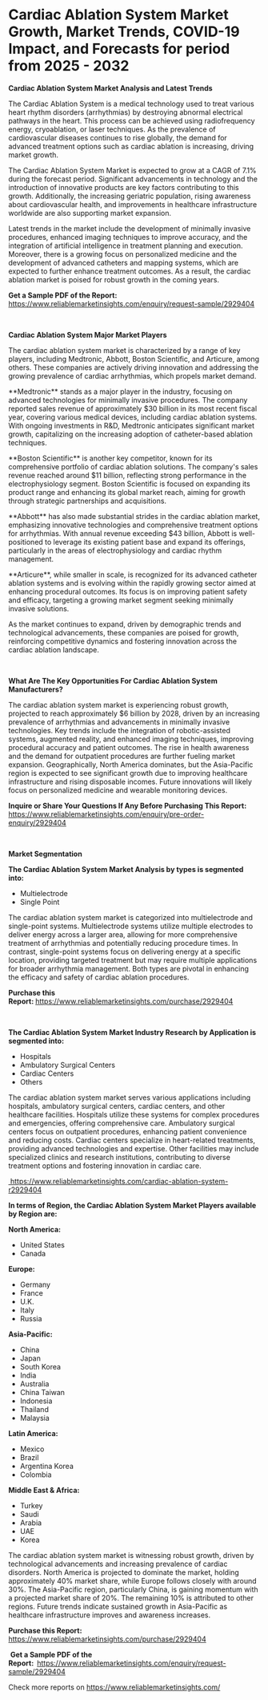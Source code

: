 <p><h1>Cardiac Ablation System Market Growth, Market Trends, COVID-19 Impact, and Forecasts for period from 2025 - 2032</h1></p><p><strong>Cardiac Ablation System Market Analysis and Latest Trends</strong></p>
<p><p>The Cardiac Ablation System is a medical technology used to treat various heart rhythm disorders (arrhythmias) by destroying abnormal electrical pathways in the heart. This process can be achieved using radiofrequency energy, cryoablation, or laser techniques. As the prevalence of cardiovascular diseases continues to rise globally, the demand for advanced treatment options such as cardiac ablation is increasing, driving market growth.</p><p>The Cardiac Ablation System Market is expected to grow at a CAGR of 7.1% during the forecast period. Significant advancements in technology and the introduction of innovative products are key factors contributing to this growth. Additionally, the increasing geriatric population, rising awareness about cardiovascular health, and improvements in healthcare infrastructure worldwide are also supporting market expansion. </p><p>Latest trends in the market include the development of minimally invasive procedures, enhanced imaging techniques to improve accuracy, and the integration of artificial intelligence in treatment planning and execution. Moreover, there is a growing focus on personalized medicine and the development of advanced catheters and mapping systems, which are expected to further enhance treatment outcomes. As a result, the cardiac ablation market is poised for robust growth in the coming years.</p></p>
<p><strong>Get a Sample PDF of the Report:&nbsp;</strong> <a href="https://www.reliablemarketinsights.com/enquiry/request-sample/2929404?utm_campaign=3121&utm_medium=2&utm_source=Github&utm_content=ia&utm_term=12032025&utm_id=cardiac-ablation-system">https://www.reliablemarketinsights.com/enquiry/request-sample/2929404</a></p>
<p>&nbsp;</p>
<p><strong>Cardiac Ablation System Major Market Players</strong></p>
<p><p>The cardiac ablation system market is characterized by a range of key players, including Medtronic, Abbott, Boston Scientific, and Articure, among others. These companies are actively driving innovation and addressing the growing prevalence of cardiac arrhythmias, which propels market demand.</p><p>**Medtronic** stands as a major player in the industry, focusing on advanced technologies for minimally invasive procedures. The company reported sales revenue of approximately $30 billion in its most recent fiscal year, covering various medical devices, including cardiac ablation systems. With ongoing investments in R&D, Medtronic anticipates significant market growth, capitalizing on the increasing adoption of catheter-based ablation techniques.</p><p>**Boston Scientific** is another key competitor, known for its comprehensive portfolio of cardiac ablation solutions. The company's sales revenue reached around $11 billion, reflecting strong performance in the electrophysiology segment. Boston Scientific is focused on expanding its product range and enhancing its global market reach, aiming for growth through strategic partnerships and acquisitions.</p><p>**Abbott** has also made substantial strides in the cardiac ablation market, emphasizing innovative technologies and comprehensive treatment options for arrhythmias. With annual revenue exceeding $43 billion, Abbott is well-positioned to leverage its existing patient base and expand its offerings, particularly in the areas of electrophysiology and cardiac rhythm management.</p><p>**Articure**, while smaller in scale, is recognized for its advanced catheter ablation systems and is evolving within the rapidly growing sector aimed at enhancing procedural outcomes. Its focus is on improving patient safety and efficacy, targeting a growing market segment seeking minimally invasive solutions.</p><p>As the market continues to expand, driven by demographic trends and technological advancements, these companies are poised for growth, reinforcing competitive dynamics and fostering innovation across the cardiac ablation landscape.</p></p>
<p>&nbsp;</p>
<p><strong>What Are The Key Opportunities For Cardiac Ablation System Manufacturers?</strong></p>
<p><p>The cardiac ablation system market is experiencing robust growth, projected to reach approximately $6 billion by 2028, driven by an increasing prevalence of arrhythmias and advancements in minimally invasive technologies. Key trends include the integration of robotic-assisted systems, augmented reality, and enhanced imaging techniques, improving procedural accuracy and patient outcomes. The rise in health awareness and the demand for outpatient procedures are further fueling market expansion. Geographically, North America dominates, but the Asia-Pacific region is expected to see significant growth due to improving healthcare infrastructure and rising disposable incomes. Future innovations will likely focus on personalized medicine and wearable monitoring devices.</p></p>
<p><strong>Inquire or Share Your Questions If Any Before Purchasing This Report:</strong> <a href="https://www.reliablemarketinsights.com/enquiry/pre-order-enquiry/2929404?utm_campaign=3121&utm_medium=2&utm_source=Github&utm_content=ia&utm_term=12032025&utm_id=cardiac-ablation-system">https://www.reliablemarketinsights.com/enquiry/pre-order-enquiry/2929404</a></p>
<p>&nbsp;</p>
<p><strong>Market Segmentation</strong></p>
<p><strong>The Cardiac Ablation System Market Analysis by types is segmented into:</strong></p>
<p><ul><li>Multielectrode</li><li>Single Point</li></ul></p>
<p><p>The cardiac ablation system market is categorized into multielectrode and single-point systems. Multielectrode systems utilize multiple electrodes to deliver energy across a larger area, allowing for more comprehensive treatment of arrhythmias and potentially reducing procedure times. In contrast, single-point systems focus on delivering energy at a specific location, providing targeted treatment but may require multiple applications for broader arrhythmia management. Both types are pivotal in enhancing the efficacy and safety of cardiac ablation procedures.</p></p>
<p><strong>Purchase this Report:&nbsp;</strong><a href="https://www.reliablemarketinsights.com/purchase/2929404?utm_campaign=3121&utm_medium=2&utm_source=Github&utm_content=ia&utm_term=12032025&utm_id=cardiac-ablation-system">https://www.reliablemarketinsights.com/purchase/2929404</a></p>
<p>&nbsp;</p>
<p><strong>The Cardiac Ablation System Market Industry Research by Application is segmented into:</strong></p>
<p><ul><li>Hospitals</li><li>Ambulatory Surgical Centers</li><li>Cardiac Centers</li><li>Others</li></ul></p>
<p><p>The cardiac ablation system market serves various applications including hospitals, ambulatory surgical centers, cardiac centers, and other healthcare facilities. Hospitals utilize these systems for complex procedures and emergencies, offering comprehensive care. Ambulatory surgical centers focus on outpatient procedures, enhancing patient convenience and reducing costs. Cardiac centers specialize in heart-related treatments, providing advanced technologies and expertise. Other facilities may include specialized clinics and research institutions, contributing to diverse treatment options and fostering innovation in cardiac care.</p></p>
<p><a href="https://www.reliablemarketinsights.com/cardiac-ablation-system-r2929404?utm_campaign=3121&utm_medium=2&utm_source=Github&utm_content=ia&utm_term=12032025&utm_id=cardiac-ablation-system">&nbsp;https://www.reliablemarketinsights.com/cardiac-ablation-system-r2929404</a></p>
<p><strong>In terms of Region, the Cardiac Ablation System Market Players available by Region are:</strong></p>
<p>
    <p> <strong> North America: </strong>
        <ul>
            <li>United States</li>
            <li>Canada</li>
        </ul>
        </p> 
    <p> <strong> Europe: </strong>
        <ul>
            <li>Germany</li>
            <li>France</li>
            <li>U.K.</li>
            <li>Italy</li>
            <li>Russia</li>
        </ul>
        </p> 
    <p> <strong> Asia-Pacific: </strong>
        <ul>
            <li>China</li>
            <li>Japan</li>
            <li>South Korea</li>
            <li>India</li>
            <li>Australia</li>
            <li>China Taiwan</li>
            <li>Indonesia</li>
            <li>Thailand</li>
            <li>Malaysia</li>
        </ul>
        </p> 
    <p> <strong> Latin America: </strong>
        <ul>
            <li>Mexico</li>
            <li>Brazil</li>
            <li>Argentina Korea</li>
            <li>Colombia</li>
        </ul>
        </p> 
    <p> <strong> Middle East & Africa: </strong>
        <ul>
            <li>Turkey</li>
            <li>Saudi</li>
            <li>Arabia</li>
            <li>UAE</li>
            <li>Korea</li>
        </ul>
    </p>
    </p>
<p><p>The cardiac ablation system market is witnessing robust growth, driven by technological advancements and increasing prevalence of cardiac disorders. North America is projected to dominate the market, holding approximately 40% market share, while Europe follows closely with around 30%. The Asia-Pacific region, particularly China, is gaining momentum with a projected market share of 20%. The remaining 10% is attributed to other regions. Future trends indicate sustained growth in Asia-Pacific as healthcare infrastructure improves and awareness increases.</p></p>
<p><strong>Purchase this Report: </strong><a href="https://www.reliablemarketinsights.com/purchase/2929404?utm_campaign=3121&utm_medium=2&utm_source=Github&utm_content=ia&utm_term=12032025&utm_id=cardiac-ablation-system">https://www.reliablemarketinsights.com/purchase/2929404</a></p>
<p>&nbsp;<strong>Get a Sample PDF of the Report:&nbsp;&nbsp;</strong><a href="https://www.reliablemarketinsights.com/enquiry/request-sample/2929404?utm_campaign=3121&utm_medium=2&utm_source=Github&utm_content=ia&utm_term=12032025&utm_id=cardiac-ablation-system">https://www.reliablemarketinsights.com/enquiry/request-sample/2929404</a></p>
<p><strong></strong></p>
<p>Check more reports on <a href="https://www.reliablemarketinsights.com/?utm_campaign=3121&utm_medium=2&utm_source=Github&utm_content=ia&utm_term=12032025&utm_id=cardiac-ablation-system">https://www.reliablemarketinsights.com/</a></p>